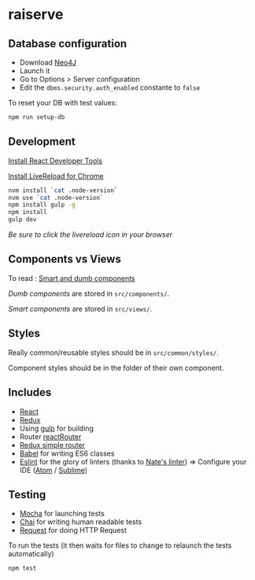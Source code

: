 # raiserve

## Database configuration

* Download [Neo4J](http://neo4j.com/download/)
* Launch it
* Go to Options > Server configuration
* Edit the `dbms.security.auth_enabled` constante to `false`

To reset your DB with test values:
```sh
npm run setup-db
```

## Development

[Install React Developer Tools](https://chrome.google.com/webstore/detail/react-developer-tools/fmkadmapgofadopljbjfkapdkoienihi?hl=en)

[Install LiveReload for Chrome](https://chrome.google.com/webstore/detail/livereload/jnihajbhpnppcggbcgedagnkighmdlei?hl=en)

```sh
nvm install `cat .node-version`
nvm use `cat .node-version`
npm install gulp -g
npm install
gulp dev
```

*Be sure to click the livereload icon in your browser*

## Components vs Views

To read : [Smart and dumb components](https://medium.com/@dan_abramov/smart-and-dumb-components-7ca2f9a7c7d0#.b9ghbmt0l)

*Dumb components* are stored in `src/components/`.

*Smart components* are stored in `src/views/`.

## Styles

Really common/reusable styles should be in `src/common/styles/`.

Component styles should be in the folder of their own component.

## Includes

 * [React](https://facebook.github.io/react/)
 * [Redux](https://github.com/rackt/redux)
 * Using [gulp](http://gulpjs.com/) for building
 * Router [reactRouter](https://github.com/rackt/react-router)
 * [Redux simple router](https://github.com/rackt/redux-simple-router)
 * [Babel](https://github.com/babel/babel) for writing ES6 classes
 * [Eslint](http://eslint.org/docs/user-guide/configuring.html) for the glory of linters (thanks to [Nate's linter](https://bitbucket.org/osedea/osedea-style-guides/src/master/javascript/)) => Configure your IDE ([Atom](https://atom.io/packages/linter-eslint) / [Sublime](http://jonathancreamer.com/setup-eslint-with-es6-in-sublime-text/))

 ## Testing

  * [Mocha](https://mochajs.org/) for launching tests
  * [Chai](http://chaijs.com/api/bdd/) for writing human readable tests
  * [Request](https://www.npmjs.com/package/request) for doing HTTP Request

To run the tests (it then waits for files to change to relaunch the tests automatically)

 ```javascript
npm test
 ```
